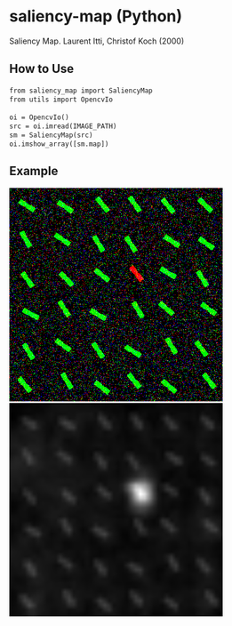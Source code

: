 saliency-map (Python)
============
Saliency Map. Laurent Itti, Christof Koch (2000)

## How to Use

```
from saliency_map import SaliencyMap
from utils import OpencvIo

oi = OpencvIo()
src = oi.imread(IMAGE_PATH)
sm = SaliencyMap(src)
oi.imshow_array([sm.map])
```

## Example
![Bar](./images/bar.png "Bar")
![Saliency map Bar](./images/s_bar.png "Saliency map Bar")
